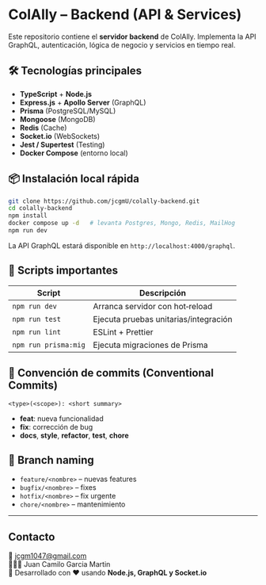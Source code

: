 # ColAlly – Backend (API & Services)

Este repositorio contiene el **servidor backend** de ColAlly. Implementa la API GraphQL, autenticación, lógica de negocio y servicios en tiempo real.

## 🛠️ Tecnologías principales
- **TypeScript** + **Node.js**
- **Express.js** + **Apollo Server** (GraphQL)
- **Prisma** (PostgreSQL/MySQL)
- **Mongoose** (MongoDB)
- **Redis** (Cache)
- **Socket.io** (WebSockets)
- **Jest / Supertest** (Testing)
- **Docker Compose** (entorno local)

## 📦 Instalación local rápida

```bash
git clone https://github.com/jcgmU/colally-backend.git
cd colally-backend
npm install
docker compose up -d   # levanta Postgres, Mongo, Redis, MailHog
npm run dev
```

La API GraphQL estará disponible en `http://localhost:4000/graphql`.

## 🧪 Scripts importantes

| Script               | Descripción                          |
|----------------------|--------------------------------------|
| `npm run dev`        | Arranca servidor con hot‑reload      |
| `npm run test`       | Ejecuta pruebas unitarias/integración|
| `npm run lint`       | ESLint + Prettier                    |
| `npm run prisma:mig` | Ejecuta migraciones de Prisma        |

## 🔑 Convención de commits (Conventional Commits)

```
<type>(<scope>): <short summary>
```

- **feat**: nueva funcionalidad
- **fix**: corrección de bug
- **docs**, **style**, **refactor**, **test**, **chore**

## 📝 Branch naming
- `feature/<nombre>`  – nuevas features
- `bugfix/<nombre>`   – fixes
- `hotfix/<nombre>`   – fix urgente
- `chore/<nombre>`    – mantenimiento

---

## Contacto

📧 jcgm1047@gmail.com  
👨🏻‍💻 Juan Camilo Garcia Martin  
🚀 Desarrollado con ❤️ usando **Node.js, GraphQL y Socket.io**
